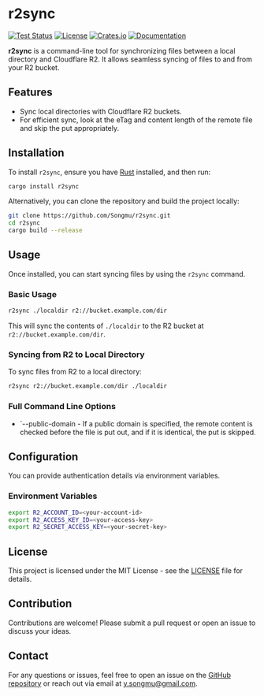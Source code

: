 # r2sync

[![Test Status](https://github.com/Songmu/r2sync/workflows/Rust/badge.svg)][actions]
[![License](https://img.shields.io/github/license/Songmu/r2sync)][license]
[![Crates.io](https://img.shields.io/crates/v/r2sync.svg)](https://crates.io/crates/r2sync)
[![Documentation](https://docs.rs/r2sync/badge.svg)](https://docs.rs/r2sync)

[actions]: https://github.com/Songmu/r2sync/actions?workflow=Rust
[license]: https://github.com/Songmu/r2sync/blob/main/LICENSE

**r2sync** is a command-line tool for synchronizing files between a local directory and Cloudflare R2. It allows seamless syncing of files to and from your R2 bucket.

## Features

- Sync local directories with Cloudflare R2 buckets.
- For efficient sync, look at the eTag and content length of the remote file and skip the put appropriately.

## Installation

To install `r2sync`, ensure you have [Rust](https://www.rust-lang.org/) installed, and then run:

```bash
cargo install r2sync
```

Alternatively, you can clone the repository and build the project locally:

```bash
git clone https://github.com/Songmu/r2sync.git
cd r2sync
cargo build --release
```

## Usage

Once installed, you can start syncing files by using the `r2sync` command.

### Basic Usage

```bash
r2sync ./localdir r2://bucket.example.com/dir
```

This will sync the contents of `./localdir` to the R2 bucket at `r2://bucket.example.com/dir`.

### Syncing from R2 to Local Directory

To sync files from R2 to a local directory:

```bash
r2sync r2://bucket.example.com/dir ./localdir
```

### Full Command Line Options

- `--public-domain - If a public domain is specified, the remote content is checked before the file is put out, and if it is identical, the put is skipped.

## Configuration

You can provide authentication details via environment variables.

### Environment Variables

```bash
export R2_ACCOUNT_ID=<your-account-id>
export R2_ACCESS_KEY_ID=<your-access-key>
export R2_SECRET_ACCESS_KEY=<your-secret-key>
```

## License

This project is licensed under the MIT License - see the [LICENSE](LICENSE) file for details.

## Contribution

Contributions are welcome! Please submit a pull request or open an issue to discuss your ideas.

## Contact

For any questions or issues, feel free to open an issue on the [GitHub repository](https://github.com/Songmu/r2sync) or reach out via email at y.songmu@gmail.com.
